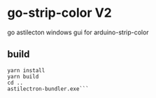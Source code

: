 # go-strip-color V2

go astilecton windows gui for arduino-strip-color

## build 

```cd vue
yarn install
yarn build
cd ..
astilectron-bundler.exe```
